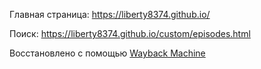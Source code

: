 Главная страница: https://liberty8374.github.io/

Поиск: https://liberty8374.github.io/custom/episodes.html

Восстановлено с помощью [Wayback Machine](https://web.archive.org/)

